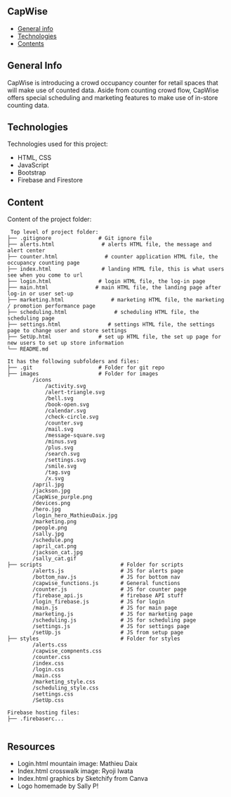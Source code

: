 ## CapWise

* [General info](#general-info)
* [Technologies](#technologies)
* [Contents](#content)

## General Info
CapWise is introducing a crowd occupancy counter for retail spaces that will make use of counted data. Aside from counting crowd flow, CapWise offers special scheduling and marketing features to make use of in-store counting data. 
	
## Technologies
Technologies used for this project:
* HTML, CSS
* JavaScript
* Bootstrap
* Firebase and Firestore 
	
## Content
Content of the project folder:

```
 Top level of project folder: 
├── .gitignore               # Git ignore file
├── alerts.html               # alerts HTML file, the message and alert center
├── counter.html               # counter application HTML file, the occupancy counting page
├── index.html                # landing HTML file, this is what users see when you come to url
├── login.html               # login HTML file, the log-in page
├── main.html               # main HTML file, the landing page after log-in or user set-up
├── marketing.html               # marketing HTML file, the marketing / promotion performance page
├── scheduling.html               # scheduling HTML file, the scheduling page
├── settings.html               # settings HTML file, the settings page to change user and store settings
├── SetUp.html               # set up HTML file, the set up page for new users to set up store information
└── README.md

It has the following subfolders and files:
├── .git                     # Folder for git repo
├── images                   # Folder for images
        /icons
            /activity.svg
            /alert-triangle.svg
            /bell.svg
            /book-open.svg
            /calendar.svg
            /check-circle.svg
            /counter.svg
            /mail.svg
            /message-square.svg
            /minus.svg
            /plus.svg
            /search.svg
            /settings.svg
            /smile.svg
            /tag.svg
            /x.svg
        /april.jpg
        /jackson.jpg
        /CapWise_purple.png
        /devices.png
        /hero.jpg
        /login_hero_MathieuDaix.jpg
        /marketing.png
        /people.png
        /sally.jpg
        /schedule.png
        /april_cat.png
        /jackson_cat.jpg
        /sally_cat.gif
├── scripts                         # Folder for scripts
        /alerts.js                  # JS for alerts page
        /bottom_nav.js              # JS for bottom nav
        /capwise_functions.js       # General functions
        /counter.js                 # JS for counter page
        /firebase_api.js            # firebase API stuff
        /login_firebase.js          # JS for login
        /main.js                    # JS for main page
        /marketing.js               # JS for marketing page
        /scheduling.js              # JS for scheduling page
        /settings.js                # JS for settings page
        /setUp.js                   # JS from setup page
├── styles                          # Folder for styles
        /alerts.css
        /capwise_compnents.css
        /counter.css
        /index.css
        /login.css
        /main.css
        /marketing_style.css
        /scheduling_style.css
        /settings.css
        /SetUp.css

Firebase hosting files: 
├── .firebaserc...


```


## Resources
- Login.html mountain image: Mathieu Daix
- Index.html crosswalk image: Ryoji Iwata
- Index.html graphics by Sketchify from Canva
- Logo homemade by Sally P!
